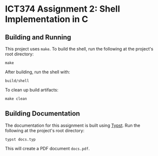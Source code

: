 # ICT374 Assignment 2: Shell Implementation in C

## Building and Running

This project uses `make`. To build the shell, run the following at the project's root directory:

```
make
```

After building, run the shell with:

```
build/shell
```

To clean up build artifacts:

```
make clean
```

## Building Documentation

The documentation for this assignment is built using [Typst](https://typst.app).
Run the following at the project's root directory:

```
typst docs.typ
```

This will create a PDF document `docs.pdf`.

